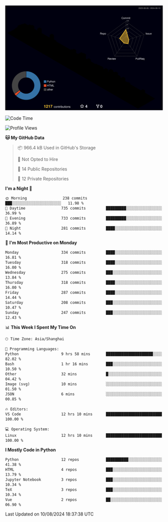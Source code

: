 <!--![](https://raw.githubusercontent.com/BorisYang326/BorisYang326/output/github-contribution-grid-snake-dark.svg) -->
![](./profile-3d-contrib/profile-night-rainbow.svg)
<!--START_SECTION:waka-->
![Code Time](http://img.shields.io/badge/Code%20Time-355%20hrs-blue)

![Profile Views](http://img.shields.io/badge/Profile%20Views-0-blue)

**🐱 My GitHub Data** 

> 📦 966.4 kB Used in GitHub's Storage 
 > 
> 🚫 Not Opted to Hire
 > 
> 📜 14 Public Repositories 
 > 
> 🔑 12 Private Repositories 
 > 
**I'm a Night 🦉** 

```text
🌞 Morning                238 commits         ███░░░░░░░░░░░░░░░░░░░░░░   11.98 % 
🌆 Daytime                735 commits         █████████░░░░░░░░░░░░░░░░   36.99 % 
🌃 Evening                733 commits         █████████░░░░░░░░░░░░░░░░   36.89 % 
🌙 Night                  281 commits         ████░░░░░░░░░░░░░░░░░░░░░   14.14 % 
```
📅 **I'm Most Productive on Monday** 

```text
Monday                   334 commits         ████░░░░░░░░░░░░░░░░░░░░░   16.81 % 
Tuesday                  318 commits         ████░░░░░░░░░░░░░░░░░░░░░   16.00 % 
Wednesday                275 commits         ███░░░░░░░░░░░░░░░░░░░░░░   13.84 % 
Thursday                 318 commits         ████░░░░░░░░░░░░░░░░░░░░░   16.00 % 
Friday                   287 commits         ████░░░░░░░░░░░░░░░░░░░░░   14.44 % 
Saturday                 208 commits         ███░░░░░░░░░░░░░░░░░░░░░░   10.47 % 
Sunday                   247 commits         ███░░░░░░░░░░░░░░░░░░░░░░   12.43 % 
```


📊 **This Week I Spent My Time On** 

```text
🕑︎ Time Zone: Asia/Shanghai

💬 Programming Languages: 
Python                   9 hrs 58 mins       █████████████████████░░░░   82.02 % 
Bash                     1 hr 16 mins        ███░░░░░░░░░░░░░░░░░░░░░░   10.50 % 
Other                    32 mins             █░░░░░░░░░░░░░░░░░░░░░░░░   04.42 % 
Image (svg)              10 mins             ░░░░░░░░░░░░░░░░░░░░░░░░░   01.50 % 
JSON                     6 mins              ░░░░░░░░░░░░░░░░░░░░░░░░░   00.85 % 

🔥 Editors: 
VS Code                  12 hrs 10 mins      █████████████████████████   100.00 % 

💻 Operating System: 
Linux                    12 hrs 10 mins      █████████████████████████   100.00 % 
```

**I Mostly Code in Python** 

```text
Python                   12 repos            ██████████░░░░░░░░░░░░░░░   41.38 % 
HTML                     4 repos             ███░░░░░░░░░░░░░░░░░░░░░░   13.79 % 
Jupyter Notebook         3 repos             ███░░░░░░░░░░░░░░░░░░░░░░   10.34 % 
TeX                      3 repos             ███░░░░░░░░░░░░░░░░░░░░░░   10.34 % 
Vue                      2 repos             ██░░░░░░░░░░░░░░░░░░░░░░░   06.90 % 
```




 Last Updated on 10/08/2024 18:37:38 UTC
<!--END_SECTION:waka-->
